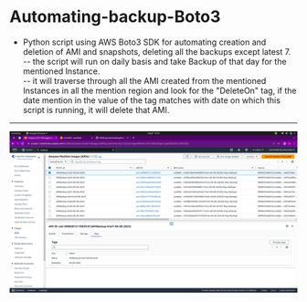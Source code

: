 # Automating-backup-Boto3
- Python script using AWS Boto3 SDK for automating creation and deletion of AMI and snapshots, deleting all the backups except latest 7.<br> 
      -- the script will run on daily basis and take Backup of that day for the mentioned Instance.<br>
      -- it will traverse through all the AMI created from the mentioned Instances in all the mention region and look for the "DeleteOn" tag, if the date mention in the value of the tag matches with date on which this script is running, it will delete that AMI.<br>

---------------------------------------------------------------------------------------------------------------------
![Alt text](/screenshort/instance-created-with-DeleteOn-tag.png?raw=true "Optional Title")


